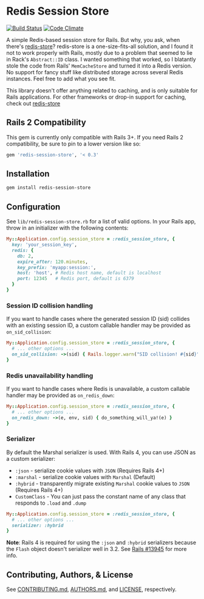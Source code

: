 Redis Session Store
===================

[![Build Status](https://travis-ci.org/roidrage/redis-session-store.png?branch=master)](https://travis-ci.org/roidrage/redis-session-store)
[![Code Climate](https://codeclimate.com/github/roidrage/redis-session-store.png)](https://codeclimate.com/github/roidrage/redis-session-store)

A simple Redis-based session store for Rails.  But why, you ask,
when there's [redis-store](http://github.com/jodosha/redis-store/)?
redis-store is a one-size-fits-all solution, and I found it not to work
properly with Rails, mostly due to a problem that seemed to lie in
Rack's `Abstract::ID` class. I wanted something that worked, so I
blatantly stole the code from Rails' `MemCacheStore` and turned it
into a Redis version. No support for fancy stuff like distributed
storage across several Redis instances. Feel free to add what you
see fit.

This library doesn't offer anything related to caching, and is
only suitable for Rails applications. For other frameworks or
drop-in support for caching, check out
[redis-store](http://github.com/jodosha/redis-store/)

Rails 2 Compatibility
---------------------

This gem is currently only compatible with Rails 3+.  If you need
Rails 2 compatibility, be sure to pin to a lower version like so:

``` ruby
gem 'redis-session-store', '< 0.3'
```

Installation
------------

``` bash
gem install redis-session-store
```

Configuration
-------------

See `lib/redis-session-store.rb` for a list of valid options.
In your Rails app, throw in an initializer with the following contents:

``` ruby
My::Application.config.session_store = :redis_session_store, {
  key: 'your_session_key',
  redis: {
    db: 2,
    expire_after: 120.minutes,
    key_prefix: 'myapp:session:',
    host: 'host', # Redis host name, default is localhost
    port: 12345   # Redis port, default is 6379
  }
}
```

### Session ID collision handling

If you want to handle cases where the generated session ID (sid)
collides with an existing session ID, a custom callable handler may be
provided as `on_sid_collision`:

``` ruby
My::Application.config.session_store = :redis_session_store, {
  # ... other options ...
  on_sid_collision: ->(sid) { Rails.logger.warn("SID collision! #{sid}") }
}
```

### Redis unavailability handling

If you want to handle cases where Redis is unavailable, a custom
callable handler may be provided as `on_redis_down`:

``` ruby
My::Application.config.session_store = :redis_session_store, {
  # ... other options ...
  on_redis_down: ->(e, env, sid) { do_something_will_ya!(e) }
}
```

### Serializer

By default the Marshal serializer is used. With Rails 4, you can use JSON as a
custom serializer:

* `:json` - serialize cookie values with `JSON` (Requires Rails 4+)
* `:marshal` - serialize cookie values with `Marshal` (Default)
* `:hybrid` - transparently migrate existing `Marshal` cookie values to `JSON` (Requires Rails 4+)
* `CustomClass` - You can just pass the constant name of any class that responds to `.load` and `.dump`

``` ruby
My::Application.config.session_store = :redis_session_store, {
  # ... other options ...
  serializer: :hybrid
}
```

**Note**: Rails 4 is required for using the `:json` and `:hybrid` serializers
because the `Flash` object doesn't serializer well in 3.2. See [Rails
#13945](https://github.com/rails/rails/pull/13945) for more info.

Contributing, Authors, & License
--------------------------------

See [CONTRIBUTING.md](CONTRIBUTING.md), [AUTHORS.md](AUTHORS.md), and
[LICENSE](LICENSE), respectively.
